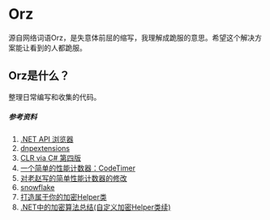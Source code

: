 # Orz

源自网络词语Orz，是失意体前屈的缩写，我理解成跪服的意思。希望这个解决方案能让看到的人都跪服。



## Orz是什么？

整理日常编写和收集的代码。



##### 参考资料

1. [.NET API 浏览器](https://docs.microsoft.com/zh-cn/dotnet/api/index?view=netframework-4.7.2)
2. [dnpextensions](https://archive.codeplex.com/?p=dnpextensions)
3. [CLR via C# 第四版]()
4. [一个简单的性能计数器：CodeTimer](https://www.cnblogs.com/JeffreyZhao/archive/2009/03/10/CodeTimer.html)
5. [对老赵写的简单性能计数器的修改](https://www.cnblogs.com/eaglet/archive/2009/03/10/1407791.html)
6. [snowflake](https://github.com/twitter-archive/snowflake/blob/scala_28/src/main/scala/com/twitter/service/snowflake/IdWorker.scala)
7. [打造属于你的加密Helper类](https://www.cnblogs.com/rush/archive/2011/07/24/2115613.html)
8. [.NET中的加密算法总结(自定义加密Helper类续)](https://www.cnblogs.com/rush/archive/2011/09/24/2189399.html)

